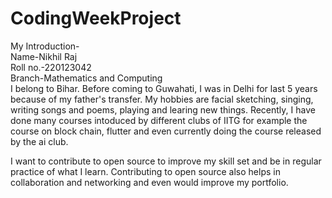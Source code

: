# CodingWeekProject
My Introduction-<br/>
Name-Nikhil Raj<br/>
Roll no.-220123042<br/>
Branch-Mathematics and Computing<br/>
I belong to Bihar. Before coming to Guwahati, I was in Delhi for last 5 years because of my father's transfer. My hobbies are
facial sketching, singing, writing songs and poems, playing and learing new things. Recently, I have done many courses intoduced
by different clubs of IITG for example the course on block chain, flutter and even currently doing the course released by the ai club.

I want to contribute to open source to improve my skill set and be in regular practice of what I learn. Contributing to open source also 
helps in collaboration and networking and even would improve my portfolio.

